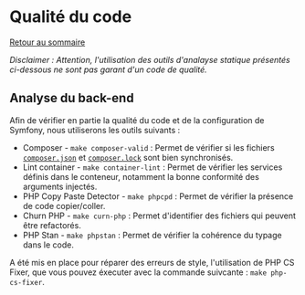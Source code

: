 # Qualité du code

[Retour au sommaire](index.md)

*Disclaimer : Attention, l'utilisation des outils d'analayse statique présentés ci-dessous ne sont pas garant d'un code de qualité.*

## Analyse du back-end

Afin de vérifier en partie la qualité du code et de la configuration de Symfony, nous utiliserons les outils suivants :
* Composer - `make composer-valid` : Permet de vérifier si les fichiers [`composer.json`](/server/composer.jsoner.json) et [`composer.lock`](/server/composer.locker.lock) sont bien synchronisés.
* Lint container - `make container-lint` : Permet de vérifier les services définis dans le conteneur, notamment la bonne conformité des arguments injectés.
* PHP Copy Paste Detector - `make phpcpd` : Permet de vérifier la présence de code copier/coller.
* Churn PHP - `make curn-php` : Permet d'identifier des fichiers qui peuvent être refactorés.
* PHP Stan - `make phpstan` : Permet de vérifier la cohérence du typage dans le code.

A été mis en place pour réparer des erreurs de style, l'utilisation de PHP CS Fixer, que vous pouvez éxecuter avec la commande suivcante : `make php-cs-fixer`.
